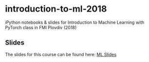 # introduction-to-ml-2018
iPython notebooks &amp; slides for Introduction to Machine Learning with PyTorch class in FMI Plovdiv (2018)

## Slides

The slides for this course can be found here: [ML Slides](https://drive.google.com/open?id=1R6qb6el7asBVB4koAaRxysVVbMxcg5es)
